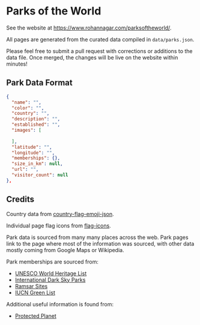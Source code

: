 # Parks of the World

See the website at https://www.rohannagar.com/parksoftheworld/.

All pages are generated from the curated data compiled in `data/parks.json`.

Please feel free to submit a pull request with corrections or additions to the data file.
Once merged, the changes will be live on the website within minutes!

## Park Data Format

```json
{
  "name": "",
  "color": "",
  "country": "",
  "description": "",
  "established": "",
  "images": [
    
  ],
  "latitude": "",
  "longitude": "",
  "memberships": {},
  "size_in_km": null,
  "url": "",
  "visitor_count": null
},
```

## Credits

Country data from [country-flag-emoji-json](https://github.com/risan/country-flag-emoji-json).

Individual page flag icons from [flag-icons](https://github.com/lipis/flag-icons).

Park data is sourced from many many places across the web. Park pages link to the page where
most of the information was sourced, with other data mostly coming from Google Maps or Wikipedia.

Park memberships are sourced from:

- [UNESCO World Heritage List](https://whc.unesco.org/en/list/)
- [International Dark Sky Parks](https://www.darksky.org/our-work/conservation/idsp/parks/)
- [Ramsar Sites](https://rsis.ramsar.org/ris-search)
- [IUCN Green List](https://iucngreenlist.org/explore/green-list-sites/)

Additional useful information is found from:

- [Protected Planet](https://www.protectedplanet.net)
